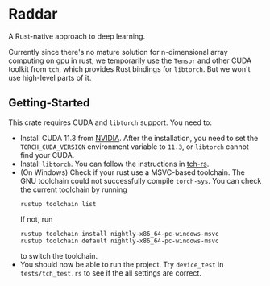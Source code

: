 # Raddar

A Rust-native approach to deep learning.

Currently since there's no mature solution for n-dimensional array computing on gpu in rust, we temporarily use the `Tensor` and other CUDA toolkit from `tch`, which provides Rust bindings for `libtorch`. But we won't use high-level parts of it.

## Getting-Started

This crate requires CUDA and `libtorch` support. You need to:

- Install CUDA 11.3 from [NVIDIA](https://developer.nvidia.com/cuda-11-3-1-download-archive?target_os=Windows&target_arch=x86_64&target_version=10&target_type=exe_local). After the installation, you need to set the `TORCH_CUDA_VERSION` environment variable to `11.3`, or `libtorch` cannot find your CUDA.
- Install `libtorch`. You can follow the instructions in [tch-rs](https://github.com/LaurentMazare/tch-rs/blob/main/README.md#getting-started). 
- (On Windows) Check if your rust use a MSVC-based toolchain. The GNU toolchain could not successfully compile `torch-sys`. You can check the current toolchain by running
  ```shell
  rustup toolchain list
  ```
  If not, run
  ```shell
  rustup toolchain install nightly-x86_64-pc-windows-msvc
  rustup toolchain default nightly-x86_64-pc-windows-msvc
  ```
  to switch the toolchain.
- You should now be able to run the project. Try ```device_test``` in ```tests/tch_test.rs``` to see if the all settings are correct.